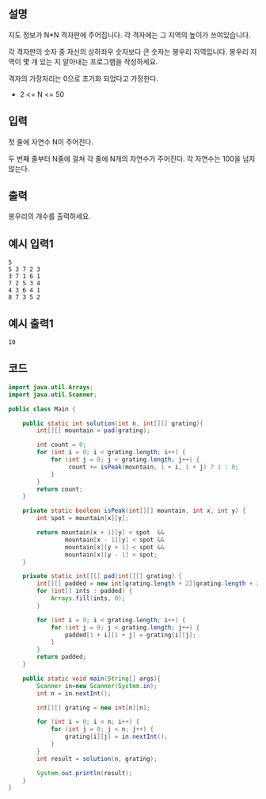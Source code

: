 ## 설명
지도 정보가 N*N 격자판에 주어집니다. 각 격자에는 그 지역의 높이가 쓰여있습니다.

각 격자판의 숫자 중 자신의 상하좌우 숫자보다 큰 숫자는 봉우리 지역입니다. 봉우리 지역이 몇 개 있는 지 알아내는 프로그램을 작성하세요.

격자의 가장자리는 0으로 초기화 되었다고 가정한다.

* 2 <= N <= 50

## 입력
첫 줄에 자연수 N이 주어진다.

두 번째 줄부터 N줄에 걸쳐 각 줄에 N개의 자연수가 주어진다. 각 자연수는 100을 넘지 않는다.

## 출력
봉우리의 개수를 출력하세요.

## 예시 입력1
```
5
5 3 7 2 3
3 7 1 6 1
7 2 5 3 4
4 3 6 4 1
8 7 3 5 2
```

## 예시 출력1
```
10
```

## 코드
```java
import java.util.Arrays;
import java.util.Scanner;

public class Main {

    public static int solution(int n, int[][] grating){
        int[][] mountain = pad(grating);

        int count = 0;
        for (int i = 0; i < grating.length; i++) {
            for (int j = 0; j < grating.length; j++) {
                 count += isPeak(mountain, 1 + i, 1 + j) ? 1 : 0;
            }
        }
        return count;
    }

    private static boolean isPeak(int[][] mountain, int x, int y) {
        int spot = mountain[x][y];

        return mountain[x + 1][y] < spot  &&
                mountain[x - 1][y] < spot &&
                mountain[x][y + 1] < spot &&
                mountain[x][y - 1] < spot;
    }

    private static int[][] pad(int[][] grating) {
        int[][] padded = new int[grating.length + 2][grating.length + 2];
        for (int[] ints : padded) {
            Arrays.fill(ints, 0);
        }

        for (int i = 0; i < grating.length; i++) {
            for (int j = 0; j < grating.length; j++) {
                padded[1 + i][1 + j] = grating[i][j];
            }
        }
        return padded;
    }

    public static void main(String[] args){
        Scanner in=new Scanner(System.in);
        int n = in.nextInt();

        int[][] grating = new int[n][n];

        for (int i = 0; i < n; i++) {
            for (int j = 0; j < n; j++) {
                grating[i][j] = in.nextInt();
            }
        }
        int result = solution(n, grating);

        System.out.println(result);
    }
}

```